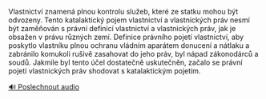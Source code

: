 
Vlastnictví znamená plnou kontrolu služeb, které ze statku mohou být odvozeny. Tento katalaktický pojem vlastnictví a vlastnických práv nesmí být zaměňován s právní definicí vlastnictví a vlastnických práv, jak je obsažen v právu různých zemí. Definice právního pojetí vlastnictví, aby poskytlo vlastníku plnou ochranu vládním aparátem donucení a nátlaku a zabránilo komukoli rušivě zasahovat do jeho práv, byl nápad zákonodárců a soudů. Jakmile byl tento účel dostatečně uskutečněn, začalo se právní pojetí vlastnických práv shodovat s katalaktickým pojetím.

[🔊 Poslechnout audio](/data/7-paragraphs/audio/chapter_137/para_008-Vlastnictv-znamen-plnou-kontrolu-slueb-kter-z.mp3)
